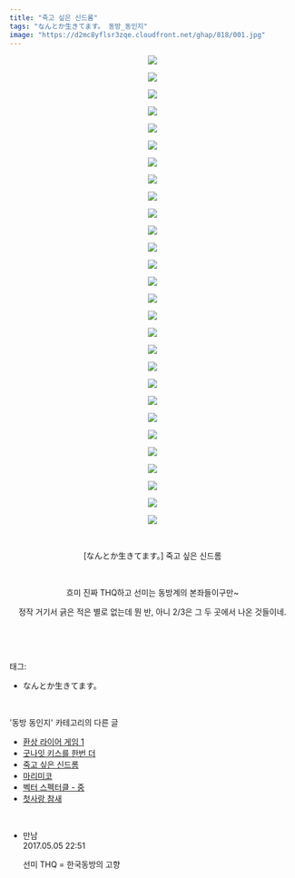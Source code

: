 ```yaml
---
title: "죽고 싶은 신드롬"
tags: "なんとか生きてます。 동방_동인지"
image: "https://d2mc8yflsr3zqe.cloudfront.net/ghap/818/001.jpg"
---
```

<div class="article">
<p style="text-align: center; clear: none; float: none;"><img src="{{ site.imgserver2 }}/ghap/818/001.jpg"/></p>
<p style="text-align: center; clear: none; float: none;"><img src="{{ site.imgserver2 }}/ghap/818/002.jpg"/></p>
<p style="text-align: center; clear: none; float: none;"><img src="{{ site.imgserver2 }}/ghap/818/003.jpg"/></p>
<p style="text-align: center; clear: none; float: none;"><img src="{{ site.imgserver2 }}/ghap/818/004.jpg"/></p>
<p style="text-align: center; clear: none; float: none;"><img src="{{ site.imgserver2 }}/ghap/818/005.jpg"/></p>
<p style="text-align: center; clear: none; float: none;"><img src="{{ site.imgserver2 }}/ghap/818/006.jpg"/></p>
<p style="text-align: center; clear: none; float: none;"><img src="{{ site.imgserver2 }}/ghap/818/007.jpg"/></p>
<p style="text-align: center; clear: none; float: none;"><img src="{{ site.imgserver2 }}/ghap/818/008.jpg"/></p>
<p style="text-align: center; clear: none; float: none;"><img src="{{ site.imgserver2 }}/ghap/818/009.jpg"/></p>
<p style="text-align: center; clear: none; float: none;"><img src="{{ site.imgserver2 }}/ghap/818/010.jpg"/></p>
<p style="text-align: center; clear: none; float: none;"><img src="{{ site.imgserver2 }}/ghap/818/011.jpg"/></p>
<p style="text-align: center; clear: none; float: none;"><img src="{{ site.imgserver2 }}/ghap/818/012.jpg"/></p>
<p style="text-align: center; clear: none; float: none;"><img src="{{ site.imgserver2 }}/ghap/818/013.jpg"/></p>
<p style="text-align: center; clear: none; float: none;"><img src="{{ site.imgserver2 }}/ghap/818/014.jpg"/></p>
<p style="text-align: center; clear: none; float: none;"><img src="{{ site.imgserver2 }}/ghap/818/015.jpg"/></p>
<p style="text-align: center; clear: none; float: none;"><img src="{{ site.imgserver2 }}/ghap/818/016.jpg"/></p>
<p style="text-align: center; clear: none; float: none;"><img src="{{ site.imgserver2 }}/ghap/818/017.jpg"/></p>
<p style="text-align: center; clear: none; float: none;"><img src="{{ site.imgserver2 }}/ghap/818/018.jpg"/></p>
<p style="text-align: center; clear: none; float: none;"><img src="{{ site.imgserver2 }}/ghap/818/019.jpg"/></p>
<p style="text-align: center; clear: none; float: none;"><img src="{{ site.imgserver2 }}/ghap/818/020.jpg"/></p>
<p style="text-align: center; clear: none; float: none;"><img src="{{ site.imgserver2 }}/ghap/818/021.jpg"/></p>
<p style="text-align: center; clear: none; float: none;"><img src="{{ site.imgserver2 }}/ghap/818/022.jpg"/></p>
<p style="text-align: center; clear: none; float: none;"><img src="{{ site.imgserver2 }}/ghap/818/023.jpg"/></p>
<p style="text-align: center; clear: none; float: none;"><img src="{{ site.imgserver2 }}/ghap/818/024.jpg"/></p>
<p style="text-align: center; clear: none; float: none;"><img src="{{ site.imgserver2 }}/ghap/818/025.jpg"/></p>
<p style="text-align: center; clear: none; float: none;"><img src="{{ site.imgserver2 }}/ghap/818/026.jpg"/></p>
<p style="text-align: center; clear: none; float: none;"><img src="{{ site.imgserver2 }}/ghap/818/027.jpg"/></p>
<p style="text-align: center; clear: none; float: none;"><img src="{{ site.imgserver2 }}/ghap/818/028.jpg"/></p>
<p style="text-align: center; clear: none; float: none;"><br/></p>
<p style="text-align: center; clear: none; float: none;">[なんとか生きてます。] 죽고 싶은 신드롬</p>
<p style="text-align: center; clear: none; float: none;"><br/></p>
<p style="text-align: center; clear: none; float: none;">흐미 진짜 THQ하고 선미는 동방계의 본좌들이구만~</p>
<p style="text-align: center; clear: none; float: none;">정작 거기서 긁은 적은 별로 없는데 뭔 반, 아니 2/3은 그 두 곳에서 나온 것들이네.</p>
<p><br/></p>
</div><br/>
<div class="tagTrail">
<p>태그: </p>
<ul>
<li>なんとか生きてます。</li>
</ul>
</div><br/>
<div class="another">
<p>'동방 동인지' 카테고리의 다른 글</p>
<ul>
<li><a href="/ghap_820">환상 라이어 게임 1</a></li>
<li><a href="/ghap_819">굿나잇 키스를 한번 더</a></li>
<li><a href="/ghap_818">죽고 싶은 신드롬</a></li>
<li><a href="/ghap_817">마리미코</a></li>
<li><a href="/ghap_816">벡터 스펙터클 - 중</a></li>
<li><a href="/ghap_815">첫사랑 참새</a></li>
</ul>
</div><br/>
<div class="cb_module cb_fluid">
<div class="cb_wrt cb_profile">
<div class="comment">
<ul>
<li class="cb_thumb_off" id="comment14981835">
<div class="cb_comment_area">
<div class="cb_info_area">
<div class="cb_section">
<span class="cb_nick_name">만남</span>
</div>
<div class="cb_section">
<span class="cb_date">2017.05.05 22:51 </span>
</div>
</div>
<div class="cb_dsc_comment">
<p class="cb_dsc">
											선미 THQ = 한국동방의 고향
										</p>
</div>
</div></li>
</ul>
</div>
</div><!-- commentList close -->
</div><br/>
